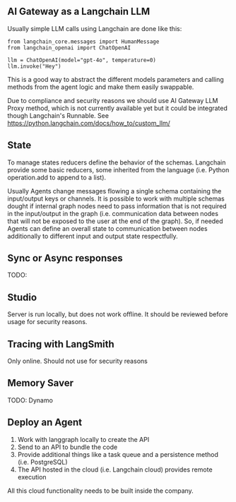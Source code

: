 ## AI Gateway as a Langchain LLM
Usually simple LLM calls using Langchain are done like this:
```
from langchain_core.messages import HumanMessage
from langchain_openai import ChatOpenAI

llm = ChatOpenAI(model="gpt-4o", temperature=0)
llm.invoke("Hey")
```
This is a good way to abstract the different models parameters and calling methods from the agent logic and make them easily swappable.

Due to compliance and security reasons we should use AI Gateway LLM Proxy method, which is not currently available yet but it could be integrated though Langchain's Runnable. See https://python.langchain.com/docs/how_to/custom_llm/

## State
To manage states reducers define the behavior of the schemas. Langchain provide some basic reducers, some inherited from the language (i.e. Python operation.add to append to a list).

Usually Agents change messages flowing a single schema containing the input/output keys or channels. It is possible to work with multiple schemas dought if internal graph nodes need to pass information that is not required in the input/output in the graph (i.e. communication data between nodes that will not be exposed to the user at the end of the graph). So, if needed Agents can define an overall state to communication between nodes additionally to different input and output state respectfully.



## Sync or Async responses
TODO: 

## Studio
Server is run locally, but does not work offline. It should be reviewed before usage for security reasons.

## Tracing with LangSmith
Only online. Should not use for security reasons

## Memory Saver
TODO: Dynamo

## Deploy an Agent

1. Work with langgraph locally to create the API
2. Send to an API to bundle the code
3. Provide additional things like a task queue and a persistence method (i.e. PostgreSQL)
4. The API hosted in the cloud (i.e. Langchain cloud) provides remote execution

All this cloud functionality needs to be built inside the company.
